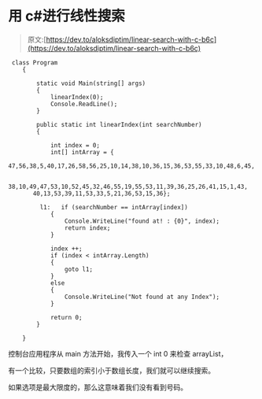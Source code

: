 # 用 c#进行线性搜索

> 原文:[https://dev.to/aloksdiptim/linear-search-with-c-b6c](https://dev.to/aloksdiptim/linear-search-with-c-b6c)

```
 class Program
    {

        static void Main(string[] args)
        {
            linearIndex(0);
            Console.ReadLine();
        }

        public static int linearIndex(int searchNumber)
        {

            int index = 0;
            int[] intArray = { 
        47,56,38,5,40,17,26,58,56,25,10,14,38,10,36,15,36,53,55,33,10,48,6,45,

       38,10,49,47,53,10,52,45,32,46,55,19,55,53,11,39,36,25,26,41,15,1,43,
       40,13,53,39,11,53,33,5,21,36,53,15,36};

         l1:   if (searchNumber == intArray[index])
            {
                Console.WriteLine("found at! : {0}", index);
                return index;
            }

            index ++;
            if (index < intArray.Length)
            {
                goto l1;
            }
            else
            {
                Console.WriteLine("Not found at any Index");
            }

            return 0;
        }

    } 
```

控制台应用程序从 main 方法开始，我传入一个 int 0 来检查 arrayList，

有一个比较，只要数组的索引小于数组长度，我们就可以继续搜索。

如果选项是最大限度的，那么这意味着我们没有看到号码。